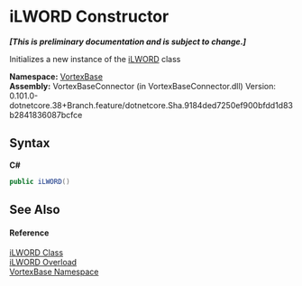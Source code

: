 # iLWORD Constructor 
 _**\[This is preliminary documentation and is subject to change.\]**_

Initializes a new instance of the <a href="T_VortexBase_iLWORD.md">iLWORD</a> class

**Namespace:**&nbsp;<a href="N_VortexBase.md">VortexBase</a><br />**Assembly:**&nbsp;VortexBaseConnector (in VortexBaseConnector.dll) Version: 0.101.0-dotnetcore.38+Branch.feature/dotnetcore.Sha.9184ded7250ef900bfdd1d83b2841836087bcfce

## Syntax

**C#**<br />
``` C#
public iLWORD()
```


## See Also


#### Reference
<a href="T_VortexBase_iLWORD.md">iLWORD Class</a><br /><a href="Overload_VortexBase_iLWORD__ctor.md">iLWORD Overload</a><br /><a href="N_VortexBase.md">VortexBase Namespace</a><br />